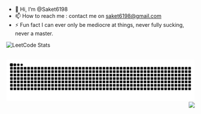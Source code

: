 
- 👋 Hi, I’m @Saket6198
- 📫 How to reach me : contact me on saket6198@gmail.com
- ⚡ Fun fact I can ever only be mediocre at things, never fully sucking, never a master.

![LeetCode Stats](https://leetcard.jacoblin.cool/saket6198?theme=dark&font=Gothic%20A1&ext=activity)

<br clear="both">

<img src="https://raw.githubusercontent.com/saket6198/saket6198/output/snake.svg" alt="Snake animation" />

<br clear="both">

<img align="right" src="https://profile-counter.glitch.me/saket6198/count.svg?"  />

###

<!---
Saket6198/Saket6198 is a ✨ special ✨ repository because its `README.md` (this file) appears on your GitHub profile.
You can click the Preview link to take a look at your changes.
--->
